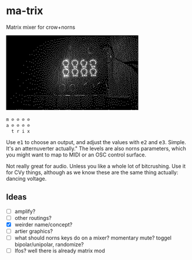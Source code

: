 # ma-trix

Matrix mixer for crow+norns

![](ma-trix.gif)

    m ⊘ ⊘ ⊘ ⊘
    a ⊘ ⊘ ⊘ ⊘
      t r i x

Use <kbd>e1</kbd> to choose an output, and adjust the values with <kbd>e2</kbd> and <kbd>e3</kbd>. Simple. It's an atternuverter actually." The levels are also norns parameters, which you might want to map to MIDI or an OSC control surface.

Not really great for audio. Unless you like a whole lot of bitcrushing. Use it for CVy things, although as we know these are the same thing actually: dancing voltage.

## Ideas

- [ ] amplify?
- [ ] other routings?
- [x] weirder name/concept?
- [ ] artier graphics?
- [ ] what should norns keys do on a mixer? momentary mute? toggel bipolar/unipolar, randomize?
- [ ] lfos? well there is already matrix mod
